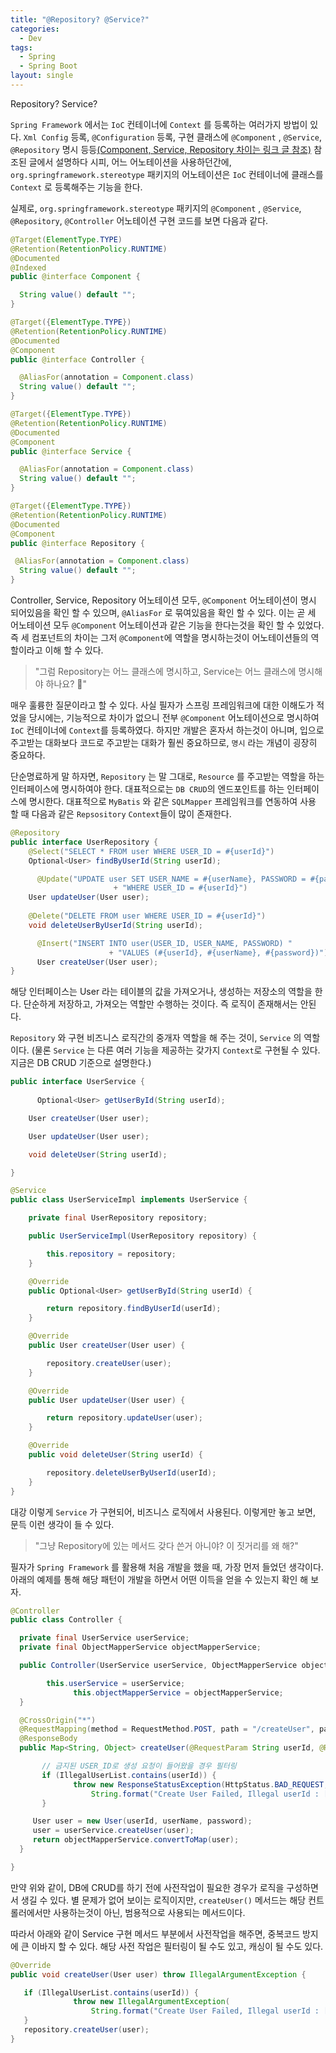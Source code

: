 ```yaml
---
title: "@Repository? @Service?"
categories:
  - Dev
tags:
  - Spring
  - Spring Boot
layout: single
---
```


Repository? Service?


  `Spring Framework` 에서는 `IoC`  컨테이너에 `Context` 를 등록하는 여러가지 방법이 있다. `Xml Config` 등록, `@Configuration` 등록, 구현 클래스에 `@Component` , `@Service`, `@Repository` 명시 등등[(Component, Service, Repository 차이는 링크 글 참조)](/dev/injection/)  참조된 글에서 설명하다 시피, 어느 어노테이션을 사용하던간에, `org.springframework.stereotype` 패키지의 어노테이션은 `IoC` 컨테이너에 클래스를 `Context` 로 등록해주는 기능을 한다.

  실제로, `org.springframework.stereotype` 패키지의 `@Component` , `@Service`, `@Repository`, `@Controller`  어노테이션 구현 코드를 보면 다음과 같다.

  ```java
  @Target(ElementType.TYPE)
  @Retention(RetentionPolicy.RUNTIME)
  @Documented
  @Indexed
  public @interface Component {
  
  	String value() default "";
  }
  ```

  ```java
  @Target({ElementType.TYPE})
  @Retention(RetentionPolicy.RUNTIME)
  @Documented
  @Component
  public @interface Controller {
  
  	@AliasFor(annotation = Component.class)
  	String value() default "";
  }
  ```

  ```java
  @Target({ElementType.TYPE})
  @Retention(RetentionPolicy.RUNTIME)
  @Documented
  @Component
  public @interface Service {
  
  	@AliasFor(annotation = Component.class)
  	String value() default "";
  }
  ```

  ```java
  @Target({ElementType.TYPE})
  @Retention(RetentionPolicy.RUNTIME)
  @Documented
  @Component
  public @interface Repository {
  
   @AliasFor(annotation = Component.class)
  	String value() default "";
  }
  ```

  Controller, Service, Repository 어노테이션 모두, `@Component` 어노테이션이 명시 되어있음을 확인 할 수 있으며, `@AliasFor` 로 묶여있음을 확인 할 수 있다. 이는 곧 세 어노테이션 모두  `@Component` 어노테이션과 같은 기능을 한다는것을 확인 할 수 있었다. 즉 세 컴포넌트의 차이는 그저 `@Component`에 역할을 명시하는것이 어노테이션들의 역할이라고 이해 할 수 있다.

  >"그럼 Repository는 어느 클래스에 명시하고, Service는 어느 클래스에 명시해야 하나요? 🤔"

  매우 훌륭한 질문이라고 할 수 있다. 사실 필자가 스프링 프레임워크에 대한 이해도가 적었을 당시에는, 기능적으로 차이가 없으니 전부 `@Component` 어노테이션으로 명시하여 `IoC` 컨테이너에 `Context`를 등록하였다. 하지만 개발은 혼자서 하는것이 아니며, 입으로 주고받는 대화보다 코드로 주고받는 대화가 훨씬 중요하므로, `명시` 라는 개념이 굉장히 중요하다.

  단순명료하게 말 하자면, `Repository` 는 말 그대로, `Resource` 를 주고받는 역할을 하는 인터페이스에 명시하여야 한다. 대표적으로는 `DB CRUD`의 엔드포인트를 하는 인터페이스에 명시한다. 대표적으로 `MyBatis` 와 같은 `SQLMapper` 프레임워크를 연동하여 사용 할 때 다음과 같은 `Repsository` `Context`들이 많이 존재한다.

  ```java
  @Repository
  public interface UserRepository {
      @Select("SELECT * FROM user WHERE USER_ID = #{userId}")                       
      Optional<User> findByUserId(String userId);
  
  		@Update("UPDATE user SET USER_NAME = #{userName}, PASSWORD = #{password} "
  						 + "WHERE USER_ID = #{userId}")                       
      User updateUser(User user);
   
      @Delete("DELETE FROM user WHERE USER_ID = #{userId}")
      void deleteUserByUserId(String userId);
  
  		@Insert("INSERT INTO user(USER_ID, USER_NAME, PASSWORD) "
  						+ "VALUES (#{userId}, #{userName}, #{password})")
  		User createUser(User user);
  }
  ```

  해당 인터페이스는 User 라는 테이블의 값을 가져오거나, 생성하는 저장소의 역할을 한다. 단순하게 저장하고, 가져오는 역할만 수행하는 것이다. 즉 로직이 존재해서는 안된다.

  `Repository` 와 구현 비즈니스 로직간의 중개자 역할을 해 주는 것이, `Service` 의 역할이다. (물론 `Service` 는 다른 여러 기능을 제공하는 갖가지 `Context`로 구현될 수 있다. 지금은 DB CRUD 기준으로 설명한다.)

  ```java
  public interface UserService {
  	
  		Optional<User> getUserById(String userId);
  
      User createUser(User user);
  
      User updateUser(User user);
  
      void deleteUser(String userId);
  
  }
  ```

  ```java
  @Service
  public class UserServiceImpl implements UserService {
  
      private final UserRepository repository;
  
      public UserServiceImpl(UserRepository repository) {
  
          this.repository = repository;
      }
  
      @Override
      public Optional<User> getUserById(String userId) {
  
          return repository.findByUserId(userId);
      }
  
      @Override
      public User createUser(User user) {
  
          repository.createUser(user);
      }
  
      @Override
      public User updateUser(User user) {
  
          return repository.updateUser(user);
      }
  
      @Override
      public void deleteUser(String userId) {
  
          repository.deleteUserByUserId(userId);
      }
  }
  ```

  대강 이렇게 `Service` 가 구현되어, 비즈니스 로직에서 사용된다. 이렇게만 놓고 보면, 문득 이런 생각이 들 수 있다.

  >"그냥 Repository에 있는 메서드 갖다 쓴거 아니야? 이 짓거리를 왜 해?"

  필자가 `Spring Framework` 를 활용해 처음 개발을 했을 때, 가장 먼저 들었던 생각이다.  아래의 예제를 통해 해당 패턴이 개발을 하면서 어떤 이득을 얻을 수 있는지 확인 해 보자.

  ```java
  @Controller
  public class Controller {
  
  	private final UserService userService;
    private final ObjectMapperService objectMapperService;
  
  	public Controller(UserService userService, ObjectMapperService objectMapperService) {
  
          this.userService = userService;
  				this.objectMapperService = objectMapperService;
    }
  
  	@CrossOrigin("*")
    @RequestMapping(method = RequestMethod.POST, path = "/createUser", params = { "userId", "userName", "password" })
    @ResponseBody
    public Map<String, Object> createUser(@RequestParam String userId, @RequestParam String userName, @RequestParam String password) throws ResponseStatusException {
  
  		 // 금지된 USER_ID로 생성 요청이 들어왔을 경우 필터링
  		 if (IllegalUserList.contains(userId)) {
  				throw new ResponseStatusException(HttpStatus.BAD_REQUEST,
  					String.format("Create User Failed, Illegal userId : [%s]", userId));
  		 }
  
       User user = new User(userId, userName, password);
       user = userService.createUser(user);
       return objectMapperService.convertToMap(user);
    }
  
  }
  ```

  만약 위와 같이, DB에 CRUD를 하기 전에 사전작업이 필요한 경우가 로직을 구성하면서 생길 수 있다. 별 문제가 없어 보이는 로직이지만, `createUser()` 메서드는 해당 컨트롤러에서만 사용하는것이 아닌, 범용적으로 사용되는 메서드이다.

  따라서 아래와 같이 Service 구현 메서드 부분에서 사전작업을 해주면, 중복코드 방지에 큰 이바지 할 수 있다. 해당 사전 작업은 필터링이 될 수도 있고, 캐싱이 될 수도 있다.

  ```java
  @Override
  public void createUser(User user) throw IllegalArgumentException {
  
  	 if (IllegalUserList.contains(userId)) {
  				throw new IllegalArgumentException(
  					String.format("Create User Failed, Illegal userId : [%s]", userId));
  	 }
     repository.createUser(user);
  }
  
  ```